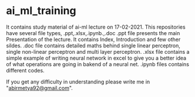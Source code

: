# ai_ml_training
It contains study material of ai-ml lecture on 17-02-2021. 
This repositories have several file types, .ppt,.xlsx,.ipynb.,.doc
.ppt file presents the main Presentation of the lecture. It contains Index, Introduction and few other sildes.
.doc file contains detailed maths behind single linear perceptron, single non-linear perceptron and multi layer perceptron.
.xlsx file contains a simple example of writing neural network in excel to give you a better idea of what operations are going in bakend of a neural net.
.ipynb files contains different codes.


If you get any difficulty in understanding please write me in "abirmetya92@gmail.com".
